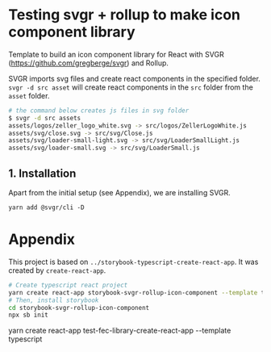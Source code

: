 # Testing svgr + rollup to make icon component library

Template to build an icon component library for React with SVGR (https://github.com/gregberge/svgr) and Rollup.

SVGR imports svg files and create react components in the specified folder. `svgr -d src asset` will create react components in the `src` folder from the `asset` folder.

```bash
# the command below creates js files in svg folder
$ svgr -d src assets
assets/logos/zeller_logo_white.svg -> src/logos/ZellerLogoWhite.js
assets/svg/close.svg -> src/svg/Close.js
assets/svg/loader-small-light.svg -> src/svg/LoaderSmallLight.js
assets/svg/loader-small.svg -> src/svg/LoaderSmall.js
```

## 1. Installation

Apart from the initial setup (see Appendix), we are installing SVGR.

```yarn
yarn add @svgr/cli -D
```

# Appendix

This project is based on `../storybook-typescript-create-react-app`. It was created by `create-react-app`.

```bash
# Create typescript react project
yarn create react-app storybook-svgr-rollup-icon-component --template typescript
# Then, install storybook
cd storybook-svgr-rollup-icon-component
npx sb init
```

yarn create react-app test-fec-library-create-react-app --template typescript
